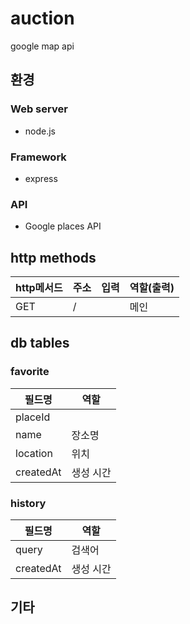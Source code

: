 # auction
google map api
## 환경
### Web server
+ node.js
### Framework
+ express
### API
+ Google places API

## http methods
| http메서드   |      주소      |입력|  역할(출력) |
|-|-|-|-|
| GET    |/ ||메인|

## db tables
### favorite  
|필드명|역할|
|-|-|
|placeId||
|name|장소명|
|location|위치|
|createdAt|생성 시간|
### history
|필드명|역할|
|-|-|
|query|검색어|
|createdAt|생성 시간|

## 기타
